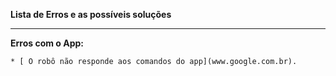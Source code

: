 **Lista de Erros e as possíveis soluções**

---

**Erros com o App:**
    
    * [ O robô não responde aos comandos do app](www.google.com.br). 
